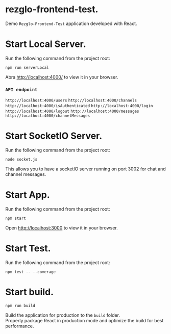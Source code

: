# rezglo-frontend-test.
Demo `Rezglo-Frontend-Test` application developed with React.

# Start Local Server.
Run the following command from the project root:

`npm run serverLocal`

Abra [http://localhost:4000/](http://localhost:4000/) to view it in your browser.

### `API endpoint`
`http://localhost:4000/users`
`http://localhost:4000/channels`
`http://localhost:4000/isAuthenticated`
`http://localhost:4000/login`
`http://localhost:4000/logout`
`http://localhost:4000/messages`
`http://localhost:4000/channelMessages`

# Start SocketIO Server.
Run the following command from the project root:

`node socket.js`

This allows you to have a socketIO server running on port 3002 for chat and channel messages.

# Start App.
Run the following command from the project root:

`npm start`  

Open [http://localhost:3000](http://localhost:3000) to view it in your browser.

# Start Test.
Run the following command from the project root:

`npm test -- --coverage`

# Start build.

`npm run build`

Build the application for production to the `build` folder.\
Properly package React in production mode and optimize the build for best performance.
